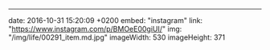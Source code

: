 ---
date: 2016-10-31 15:20:09 +0200
embed: "instagram"
link: "https://www.instagram.com/p/BMOeE00giUI/"
img: "/img/life/00291_item.md.jpg"
imageWidth: 530
imageHeight: 371
